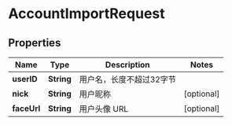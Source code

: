 

# AccountImportRequest


## Properties

| Name | Type | Description | Notes |
|------------ | ------------- | ------------- | -------------|
|**userID** | **String** | 用户名，长度不超过32字节 |  |
|**nick** | **String** | 用户昵称 |  [optional] |
|**faceUrl** | **String** | 用户头像 URL |  [optional] |



